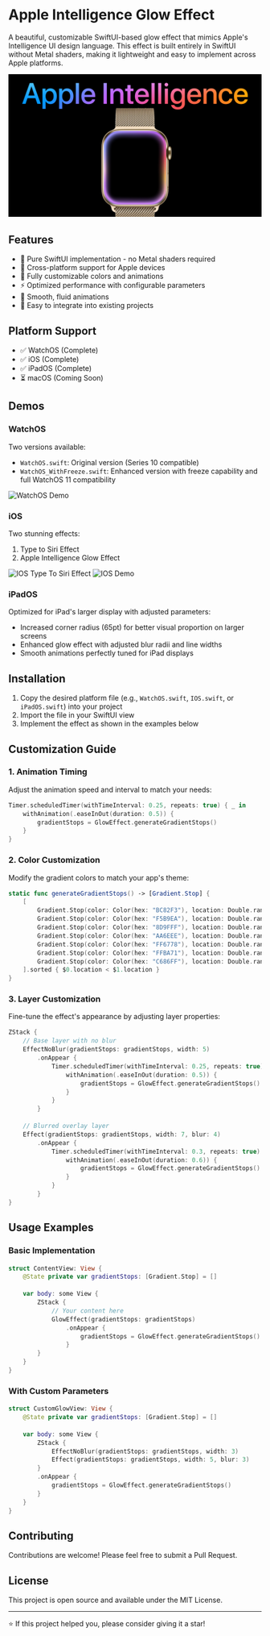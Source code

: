 # Apple Intelligence Glow Effect

A beautiful, customizable SwiftUI-based glow effect that mimics Apple's Intelligence UI design language. This effect is built entirely in SwiftUI without Metal shaders, making it lightweight and easy to implement across Apple platforms.

![Header](ReadMe/Header.png)

## Features

- 🌟 Pure SwiftUI implementation - no Metal shaders required
- 📱 Cross-platform support for Apple devices
- 🎨 Fully customizable colors and animations
- ⚡️ Optimized performance with configurable parameters
- 🔄 Smooth, fluid animations
- 🎯 Easy to integrate into existing projects

## Platform Support

- ✅ WatchOS (Complete)
- ✅ iOS (Complete)
- ✅ iPadOS (Complete)
- ⏳ macOS (Coming Soon)

## Demos

### WatchOS
Two versions available:
- `WatchOS.swift`: Original version (Series 10 compatible)
- `WatchOS_WithFreeze.swift`: Enhanced version with freeze capability and full WatchOS 11 compatibility

![WatchOS Demo](ReadMe/WatchOSDemo.gif)

### iOS
Two stunning effects:
1. Type to Siri Effect
2. Apple Intelligence Glow Effect

![IOS Type To Siri Effect](ReadMe/TypeToSiri.gif)
![IOS Demo](ReadMe/IphoneDemo.gif)

### iPadOS
Optimized for iPad's larger display with adjusted parameters:
- Increased corner radius (65pt) for better visual proportion on larger screens
- Enhanced glow effect with adjusted blur radii and line widths
- Smooth animations perfectly tuned for iPad displays

## Installation

1. Copy the desired platform file (e.g., `WatchOS.swift`, `IOS.swift`, or `iPadOS.swift`) into your project
2. Import the file in your SwiftUI view
3. Implement the effect as shown in the examples below

## Customization Guide

### 1. Animation Timing
Adjust the animation speed and interval to match your needs:

```swift
Timer.scheduledTimer(withTimeInterval: 0.25, repeats: true) { _ in
    withAnimation(.easeInOut(duration: 0.5)) {
        gradientStops = GlowEffect.generateGradientStops()
    }
}
```

### 2. Color Customization
Modify the gradient colors to match your app's theme:

```swift
static func generateGradientStops() -> [Gradient.Stop] {
    [
        Gradient.Stop(color: Color(hex: "BC82F3"), location: Double.random(in: 0...1)),
        Gradient.Stop(color: Color(hex: "F5B9EA"), location: Double.random(in: 0...1)),
        Gradient.Stop(color: Color(hex: "8D9FFF"), location: Double.random(in: 0...1)),
        Gradient.Stop(color: Color(hex: "AA6EEE"), location: Double.random(in: 0...1)),
        Gradient.Stop(color: Color(hex: "FF6778"), location: Double.random(in: 0...1)),
        Gradient.Stop(color: Color(hex: "FFBA71"), location: Double.random(in: 0...1)),
        Gradient.Stop(color: Color(hex: "C686FF"), location: Double.random(in: 0...1))
    ].sorted { $0.location < $1.location }
}
```

### 3. Layer Customization
Fine-tune the effect's appearance by adjusting layer properties:

```swift
ZStack {
    // Base layer with no blur
    EffectNoBlur(gradientStops: gradientStops, width: 5)
        .onAppear {
            Timer.scheduledTimer(withTimeInterval: 0.25, repeats: true) { _ in
                withAnimation(.easeInOut(duration: 0.5)) {
                    gradientStops = GlowEffect.generateGradientStops()
                }
            }
        }
    
    // Blurred overlay layer
    Effect(gradientStops: gradientStops, width: 7, blur: 4)
        .onAppear {
            Timer.scheduledTimer(withTimeInterval: 0.3, repeats: true) { _ in
                withAnimation(.easeInOut(duration: 0.6)) {
                    gradientStops = GlowEffect.generateGradientStops()
                }
            }
        }
}
```

## Usage Examples

### Basic Implementation
```swift
struct ContentView: View {
    @State private var gradientStops: [Gradient.Stop] = []
    
    var body: some View {
        ZStack {
            // Your content here
            GlowEffect(gradientStops: gradientStops)
                .onAppear {
                    gradientStops = GlowEffect.generateGradientStops()
                }
        }
    }
}
```

### With Custom Parameters
```swift
struct CustomGlowView: View {
    @State private var gradientStops: [Gradient.Stop] = []
    
    var body: some View {
        ZStack {
            EffectNoBlur(gradientStops: gradientStops, width: 3)
            Effect(gradientStops: gradientStops, width: 5, blur: 3)
        }
        .onAppear {
            gradientStops = GlowEffect.generateGradientStops()
        }
    }
}
```

## Contributing

Contributions are welcome! Please feel free to submit a Pull Request.

## License

This project is open source and available under the MIT License.

---

⭐️ If this project helped you, please consider giving it a star!
